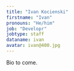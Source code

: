 ```yaml
---
title: "Ivan Kocienski"
firstname: "Ivan"
pronouns: "He/him"
job: "Developr"
jobtype: staff
dataname: ivan
avatar: ivan@400.jpg
---
```


Bio to come.
